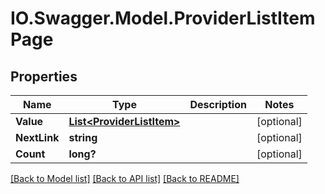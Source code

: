 # IO.Swagger.Model.ProviderListItemPage
## Properties

Name | Type | Description | Notes
------------ | ------------- | ------------- | -------------
**Value** | [**List&lt;ProviderListItem&gt;**](ProviderListItem.md) |  | [optional] 
**NextLink** | **string** |  | [optional] 
**Count** | **long?** |  | [optional] 

[[Back to Model list]](../README.md#documentation-for-models) [[Back to API list]](../README.md#documentation-for-api-endpoints) [[Back to README]](../README.md)

